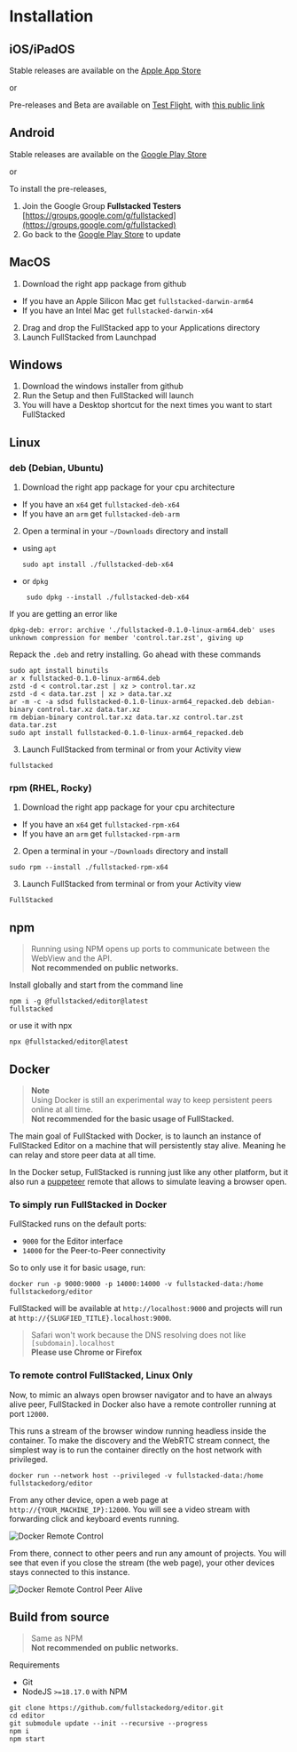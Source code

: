 # Installation

## iOS/iPadOS

Stable releases are available on the
[Apple App Store](https://apps.apple.com/ca/app/fullstacked/id6477835950)

or

Pre-releases and Beta are available on [Test Flight](https://apps.apple.com/ca/app/testflight/id899247664), with [this public link](https://testflight.apple.com/join/f1gnTHVm)

## Android

Stable releases are available on the
[Google Play Store](https://play.google.com/store/apps/details?id=org.fullstacked.editor)

or

To install the pre-releases,
1. Join the Google Group **Fullstacked Testers**  
   [https://groups.google.com/g/fullstacked](https://groups.google.com/g/fullstacked)
3. Go back to the [Google Play Store](https://play.google.com/store/apps/details?id=org.fullstacked.editor) to update


## MacOS

1. Download the right app package from github
  * If you have an Apple Silicon Mac get `fullstacked-darwin-arm64`
  * If you have an Intel Mac get `fullstacked-darwin-x64`
2. Drag and drop the FullStacked app to your Applications directory
3. Launch FullStacked from Launchpad

## Windows

1. Download the windows installer from github
2. Run the Setup and then FullStacked will launch
3. You will have a Desktop shortcut for the next times you want to start FullStacked

## Linux

### deb (Debian, Ubuntu)

1. Download the right app package for your cpu architecture
  * If you have an `x64` get `fullstacked-deb-x64`
  * If you have an `arm` get `fullstacked-deb-arm`

2. Open a terminal in your `~/Downloads` directory and install
  * using `apt`
    ```shell
    sudo apt install ./fullstacked-deb-x64
    ```
 * or `dpkg`
   ```shell
    sudo dpkg --install ./fullstacked-deb-x64
    ```
If you are getting an error like
```
dpkg-deb: error: archive './fullstacked-0.1.0-linux-arm64.deb' uses unknown compression for member 'control.tar.zst', giving up
```
Repack the `.deb` and retry installing. Go ahead with these commands
```shell
sudo apt install binutils
ar x fullstacked-0.1.0-linux-arm64.deb
zstd -d < control.tar.zst | xz > control.tar.xz
zstd -d < data.tar.zst | xz > data.tar.xz
ar -m -c -a sdsd fullstacked-0.1.0-linux-arm64_repacked.deb debian-binary control.tar.xz data.tar.xz
rm debian-binary control.tar.xz data.tar.xz control.tar.zst data.tar.zst
sudo apt install fullstacked-0.1.0-linux-arm64_repacked.deb
```
3. Launch FullStacked from terminal or from your Activity view
```shell
fullstacked
```

### rpm (RHEL, Rocky)

1. Download the right app package for your cpu architecture
  * If you have an `x64` get `fullstacked-rpm-x64`
  * If you have an `arm` get `fullstacked-rpm-arm`

2. Open a terminal in your `~/Downloads` directory and install
```shell
sudo rpm --install ./fullstacked-rpm-x64
```
3. Launch FullStacked from terminal or from your Activity view
```shell
FullStacked
```

## npm

> Running using NPM opens up ports to communicate between the WebView and the API.  
> **Not recommended on public networks.**

Install globally and start from the command line
```shell
npm i -g @fullstacked/editor@latest
fullstacked
```
or use it with npx
```shell
npx @fullstacked/editor@latest
```

## Docker

> **Note**  
> Using Docker is still an experimental way to keep persistent peers online at all time.  
> **Not recommended for the basic usage of FullStacked.**

The main goal of FullStacked with Docker, is 
to launch an instance of FullStacked Editor on a machine that will persistently stay alive.
Meaning he can relay and store peer data at all time.

In the Docker setup, FullStacked is running just like any other platform,
but it also run a [puppeteer](https://github.com/cplepage/puppeteer-stream) remote that allows to simulate leaving a browser open.

### To simply run FullStacked in Docker

FullStacked runs on the default ports:
* `9000` for the Editor interface
* `14000` for the Peer-to-Peer connectivity

So to only use it for basic usage, run:
```shell
docker run -p 9000:9000 -p 14000:14000 -v fullstacked-data:/home fullstackedorg/editor
```

FullStacked will be available at `http://localhost:9000` and projects will run at `http://{SLUGFIED_TITLE}.localhost:9000`.

> Safari won't work because the DNS resolving does not like `[subdomain].localhost`  
> **Please use Chrome or Firefox**

### To remote control FullStacked, Linux Only

Now, to mimic an always open browser navigator and to have an always alive peer,
FullStacked in Docker also have a remote controller running at port `12000`.

This runs a stream of the browser window running headless inside the container.
To make the discovery and the WebRTC stream connect, 
the simplest way is to run the container directly on the host network with privileged.

```shell
docker run --network host --privileged -v fullstacked-data:/home fullstackedorg/editor
```

From any other device, open a web page at `http://{YOUR_MACHINE_IP}:12000`.
You will see a video stream with forwarding click and keyboard events running.

![Docker Remote Control](/images/docker/docker-remote-control.png)

From there, connect to other peers and run any amount of projects. 
You will see that even if you close the stream (the web page), your other devices stays connected
to this instance.

![Docker Remote Control Peer Alive](/images/docker/docker-remote-control-peer-alive.png)

## Build from source

> Same as NPM  
> **Not recommended on public networks.**

Requirements
* Git
* NodeJS `>=18.17.0` with NPM

```shell
git clone https://github.com/fullstackedorg/editor.git
cd editor
git submodule update --init --recursive --progress
npm i
npm start
```
